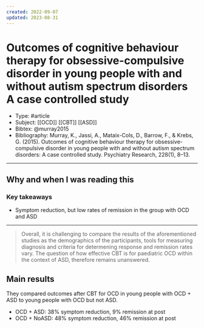 ```yaml
---
created: 2022-09-07
updated: 2023-08-31
---
```

# Outcomes of cognitive behaviour therapy for obsessive-compulsive disorder in young people with and without autism spectrum disorders A case controlled study
* Type: #article
* Subject: [[OCD]] [[CBT]] [[ASD]]
* Bibtex: @murray2015
* Bibliography: Murray, K., Jassi, A., Mataix-Cols, D., Barrow, F., & Krebs, G. (2015). Outcomes of cognitive behaviour therapy for obsessive-compulsive disorder in young people with and without autism spectrum disorders: A case controlled study. Psychiatry Research, 228(1), 8–13.
---
## Why and when I was reading this


### Key takeaways
* Symptom reduction, but low rates of remission in the group with OCD and ASD

---
> Overall, it is challenging to compare the results of the aforementioned studies as the demographics of the participants, tools for measuring diagnosis and criteria for determening response and remission rates vary. The question of how effective CBT is for paediatric OCD within the context of ASD, therefore remains unanswered.

## Main results

They compared outcomes after CBT for OCD in young people with OCD + ASD to young people with OCD but not ASD.

- OCD + ASD: 38% symptom reduction, 9% remission at post
- OCD + NoASD: 48% symptom reduction, 46% remission at post

